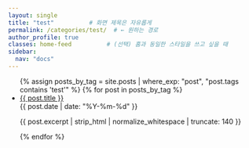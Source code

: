```yaml
---
layout: single
title: "test"          # 화면 제목은 자유롭게
permalink: /categories/test/  # ← 원하는 경로
author_profile: true
classes: home-feed          # (선택) 홈과 동일한 스타일을 쓰고 싶을 때
sidebar:
  nav: "docs" 
---
```


<ul class="home-feed-list">
{% assign posts_by_tag = site.posts | where_exp: "post", "post.tags contains 'test'" %}
{% for post in posts_by_tag %}
  <li class="home-feed-item">
    <a class="home-feed-title" href="{{ post.url | relative_url }}">{{ post.title }}</a>
    <div class="home-feed-meta">{{ post.date | date: "%Y-%m-%d" }}</div>
    <p class="home-feed-excerpt">
      {{ post.excerpt | strip_html | normalize_whitespace | truncate: 140 }}
    </p>
  </li>
{% endfor %}
</ul>